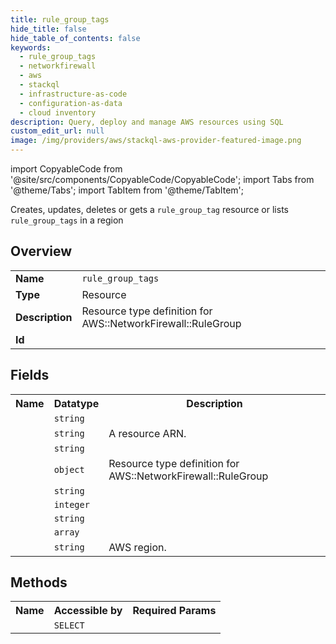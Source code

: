 ```yaml
---
title: rule_group_tags
hide_title: false
hide_table_of_contents: false
keywords:
  - rule_group_tags
  - networkfirewall
  - aws
  - stackql
  - infrastructure-as-code
  - configuration-as-data
  - cloud inventory
description: Query, deploy and manage AWS resources using SQL
custom_edit_url: null
image: /img/providers/aws/stackql-aws-provider-featured-image.png
---
```


import CopyableCode from '@site/src/components/CopyableCode/CopyableCode';
import Tabs from '@theme/Tabs';
import TabItem from '@theme/TabItem';

Creates, updates, deletes or gets a <code>rule_group_tag</code> resource or lists <code>rule_group_tags</code> in a region

## Overview
<table><tbody>
<tr><td><b>Name</b></td><td><code>rule_group_tags</code></td></tr>
<tr><td><b>Type</b></td><td>Resource</td></tr>
<tr><td><b>Description</b></td><td>Resource type definition for AWS::NetworkFirewall::RuleGroup</td></tr>
<tr><td><b>Id</b></td><td><CopyableCode code="aws.networkfirewall.rule_group_tags" /></td></tr>
</tbody></table>

## Fields
<table><tbody><tr><th>Name</th><th>Datatype</th><th>Description</th></tr><tr><td><CopyableCode code="rule_group_name" /></td><td><code>string</code></td><td></td></tr>
<tr><td><CopyableCode code="rule_group_arn" /></td><td><code>string</code></td><td>A resource ARN.</td></tr>
<tr><td><CopyableCode code="rule_group_id" /></td><td><code>string</code></td><td></td></tr>
<tr><td><CopyableCode code="rule_group" /></td><td><code>object</code></td><td>Resource type definition for AWS::NetworkFirewall::RuleGroup</td></tr>
<tr><td><CopyableCode code="type" /></td><td><code>string</code></td><td></td></tr>
<tr><td><CopyableCode code="capacity" /></td><td><code>integer</code></td><td></td></tr>
<tr><td><CopyableCode code="description" /></td><td><code>string</code></td><td></td></tr>
<tr><td><CopyableCode code="tags" /></td><td><code>array</code></td><td></td></tr>
<tr><td><CopyableCode code="region" /></td><td><code>string</code></td><td>AWS region.</td></tr>
</tbody></table>

## Methods

<table><tbody>
  <tr>
    <th>Name</th>
    <th>Accessible by</th>
    <th>Required Params</th>
  </tr>
  <tr>
    <td><CopyableCode code="view" /></td>
    <td><code>SELECT</code></td>
    <td><CopyableCode code="region" /></td>
  </tr>
</tbody></table>








